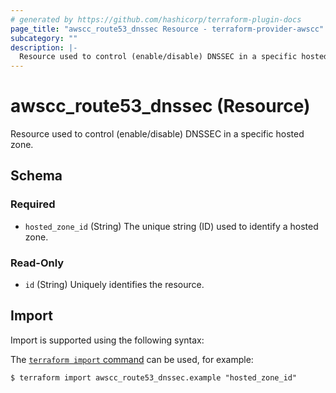 ```yaml
---
# generated by https://github.com/hashicorp/terraform-plugin-docs
page_title: "awscc_route53_dnssec Resource - terraform-provider-awscc"
subcategory: ""
description: |-
  Resource used to control (enable/disable) DNSSEC in a specific hosted zone.
---
```


# awscc_route53_dnssec (Resource)

Resource used to control (enable/disable) DNSSEC in a specific hosted zone.



<!-- schema generated by tfplugindocs -->
## Schema

### Required

- `hosted_zone_id` (String) The unique string (ID) used to identify a hosted zone.

### Read-Only

- `id` (String) Uniquely identifies the resource.

## Import

Import is supported using the following syntax:

The [`terraform import` command](https://developer.hashicorp.com/terraform/cli/commands/import) can be used, for example:

```shell
$ terraform import awscc_route53_dnssec.example "hosted_zone_id"
```
